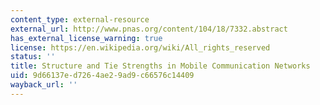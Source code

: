 ```yaml
---
content_type: external-resource
external_url: http://www.pnas.org/content/104/18/7332.abstract
has_external_license_warning: true
license: https://en.wikipedia.org/wiki/All_rights_reserved
status: ''
title: Structure and Tie Strengths in Mobile Communication Networks
uid: 9d66137e-d726-4ae2-9ad9-c66576c14409
wayback_url: ''
---
```

